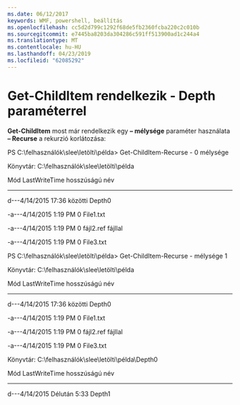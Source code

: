 ```yaml
---
ms.date: 06/12/2017
keywords: WMF, powershell, beállítás
ms.openlocfilehash: cc5d2d799c1292f68de5fb2360fcba220c2c010b
ms.sourcegitcommit: e7445ba8203da304286c591ff513900ad1c244a4
ms.translationtype: MT
ms.contentlocale: hu-HU
ms.lasthandoff: 04/23/2019
ms.locfileid: "62085292"
---
```

# <a name="get-childitem-has--depth-parameter"></a>Get-ChildItem rendelkezik - Depth paraméterrel
**Get-ChildItem** most már rendelkezik egy **– mélysége** paraméter használata **– Recurse** a rekurzió korlátozása:

PS C:\\felhasználók\\slee\\letölti\\példa&gt; Get-ChildItem-Recurse - 0 mélysége

Könyvtár: C:\\felhasználók\\slee\\letölti\\példa

Mód LastWriteTime hosszúságú név

---- ------------- ------ ----

d---4/14/2015 17:36 közötti Depth0

-a---4/14/2015 1:19 PM 0 File1.txt

-a---4/14/2015 1:19 PM 0 fájl2.ref fájllal

-a---4/14/2015 1:19 PM 0 File3.txt

PS C:\\felhasználók\\slee\\letölti\\példa&gt; Get-ChildItem-Recurse - mélysége 1

Könyvtár: C:\\felhasználók\\slee\\letölti\\példa

Mód LastWriteTime hosszúságú név

---- ------------- ------ ----

d---4/14/2015 17:36 közötti Depth0

-a---4/14/2015 1:19 PM 0 File1.txt

-a---4/14/2015 1:19 PM 0 fájl2.ref fájllal

-a---4/14/2015 1:19 PM 0 File3.txt

Könyvtár: C:\\felhasználók\\slee\\letölti\\példa\\Depth0

Mód LastWriteTime hosszúságú név

---- ------------- ------ ----

d---4/14/2015 Délután 5:33 Depth1
